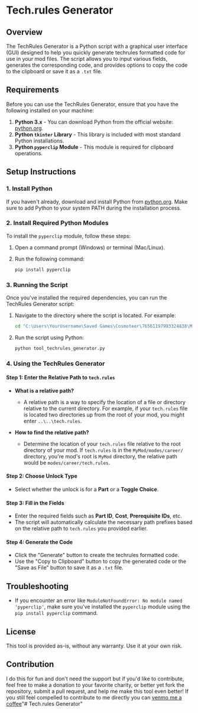 # Tech.rules Generator

## Overview

The TechRules Generator is a Python script with a graphical user interface (GUI) designed to help you quickly generate techrules formatted code for use in your mod files. The script allows you to input various fields, generates the corresponding code, and provides options to copy the code to the clipboard or save it as a `.txt` file.

## Requirements

Before you can use the TechRules Generator, ensure that you have the following installed on your machine:

1. **Python 3.x** - You can download Python from the official website: [python.org](https://www.python.org/).
2. **Python `tkinter` Library** - This library is included with most standard Python installations.
3. **Python `pyperclip` Module** - This module is required for clipboard operations.

## Setup Instructions

### 1. Install Python

If you haven't already, download and install Python from [python.org](https://www.python.org/). Make sure to add Python to your system PATH during the installation process.

### 2. Install Required Python Modules

To install the `pyperclip` module, follow these steps:

1. Open a command prompt (Windows) or terminal (Mac/Linux).
2. Run the following command:

   ```sh
   pip install pyperclip
   ```

### 3. Running the Script

Once you've installed the required dependencies, you can run the TechRules Generator script:

1. Navigate to the directory where the script is located. For example:

   ```sh
   cd "C:\Users\YourUsername\Saved Games\Cosmoteer\76561197993324838\Mods\Star-Wars-A-Cosmos-Divided"
   ```

2. Run the script using Python:

   ```sh
   python tool_techrules_generator.py
   ```

### 4. Using the TechRules Generator

#### Step 1: Enter the Relative Path to `tech.rules`

- **What is a relative path?**
  - A relative path is a way to specify the location of a file or directory relative to the current directory. For example, if your `tech.rules` file is located two directories up from the root of your mod, you might enter `..\..\tech.rules`.
  
- **How to find the relative path?**
  - Determine the location of your `tech.rules` file relative to the root directory of your mod. If `tech.rules` is in the `MyMod/modes/career/` directory, you're mod's root is `MyMod` directory, the relative path would be `modes/career/tech.rules`.

#### Step 2: Choose Unlock Type

- Select whether the unlock is for a **Part** or a **Toggle Choice**.

#### Step 3: Fill in the Fields

- Enter the required fields such as **Part ID**, **Cost**, **Prerequisite IDs**, etc.
- The script will automatically calculate the necessary path prefixes based on the relative path to `tech.rules` you provided earlier.

#### Step 4: Generate the Code

- Click the "Generate" button to create the techrules formatted code.
- Use the "Copy to Clipboard" button to copy the generated code or the "Save as File" button to save it as a `.txt` file.

## Troubleshooting

- If you encounter an error like `ModuleNotFoundError: No module named 'pyperclip'`, make sure you've installed the `pyperclip` module using the `pip install pyperclip` command.

## License

This tool is provided as-is, without any warranty. Use it at your own risk.

## Contribution

I do this for fun and don't need the support but if you'd like to contribute, feel free to make a donation to your favorite charity, or better yet fork the repository, submit a pull request, and help me make this tool even better! If you still feel compelled to contribute to me directly you can [venmo me a coffee](https://www.venmo.com/u/Rojamahorse)"# Tech.rules Generator" 

